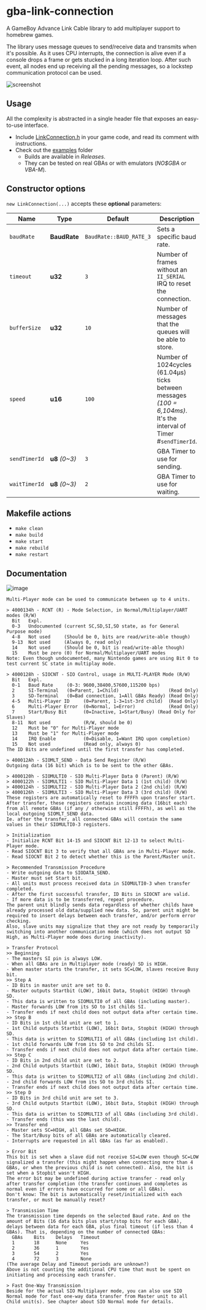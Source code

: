 ﻿# gba-link-connection

A GameBoy Advance Link Cable library to add multiplayer support to homebrew games.

The library uses message queues to send/receive data and transmits when it's possible. As it uses CPU interrupts, the connection is alive even if a console drops a frame or gets stucked in a long iteration loop. After such event, all nodes end up receiving all the pending messages, so a lockstep communication protocol can be used.

![screenshot](https://user-images.githubusercontent.com/1631752/99154109-1d131980-268c-11eb-86b1-7a728f639e5e.png)

## Usage

All the complexity is abstracted in a single header file that exposes an easy-to-use interface.

- Include [LinkConnection.h](lib/LinkConnection.h) in your game code, and read its comment with instructions.
- Check out the [examples](examples) folder
	* Builds are available in *Releases*.
	* They can be tested on real GBAs or with emulators (*NO$GBA* or *VBA-M*).

## Constructor options

`new LinkConnection(...)` accepts these **optional** parameters:

Name | Type | Default | Description
--- | --- | --- | ---
`baudRate` | **BaudRate** | `BaudRate::BAUD_RATE_3` | Sets a specific baud rate.
`timeout` | **u32** | `3` | Number of frames without an `II_SERIAL` IRQ to reset the connection.
`bufferSize` | **u32** | `10` | Number of messages that the queues will be able to store.
`speed` | **u16** | `100` | Number of 1024cycles (61.04μs) ticks between messages *(100 = 6,104ms)*. It's the interval of Timer #`sendTimerId`.
`sendTimerId` | **u8** *(0~3)* | `3` | GBA Timer to use for sending.
`waitTimerId` | **u8** *(0~3)* | `2` | GBA Timer to use for waiting.

## Makefile actions

- `make clean`
- `make build`
- `make start`
- `make rebuild`
- `make restart`

## Documentation

![image](https://user-images.githubusercontent.com/1631752/97110827-10695a00-16ba-11eb-999a-3262ad6b24d2.png)

```
Multi-Player mode can be used to communicate between up to 4 units.

> 4000134h - RCNT (R) - Mode Selection, in Normal/Multiplayer/UART modes (R/W)
  Bit   Expl.
  0-3   Undocumented (current SC,SD,SI,SO state, as for General Purpose mode)
  4-8   Not used     (Should be 0, bits are read/write-able though)
  9-13  Not used     (Always 0, read only)
  14    Not used     (Should be 0, bit is read/write-able though)
  15    Must be zero (0) for Normal/Multiplayer/UART modes
Note: Even though undocumented, many Nintendo games are using Bit 0 to test current SC state in multiplay mode.

> 4000128h - SIOCNT - SIO Control, usage in MULTI-PLAYER Mode (R/W)
  Bit   Expl.
  0-1   Baud Rate     (0-3: 9600,38400,57600,115200 bps)
  2     SI-Terminal   (0=Parent, 1=Child)                  (Read Only)
  3     SD-Terminal   (0=Bad connection, 1=All GBAs Ready) (Read Only)
  4-5   Multi-Player ID     (0=Parent, 1-3=1st-3rd child)  (Read Only)
  6     Multi-Player Error  (0=Normal, 1=Error)            (Read Only)
  7     Start/Busy Bit      (0=Inactive, 1=Start/Busy) (Read Only for Slaves)
  8-11  Not used            (R/W, should be 0)
  12    Must be "0" for Multi-Player mode
  13    Must be "1" for Multi-Player mode
  14    IRQ Enable          (0=Disable, 1=Want IRQ upon completion)
  15    Not used            (Read only, always 0)
The ID Bits are undefined until the first transfer has completed.

> 400012Ah - SIOMLT_SEND - Data Send Register (R/W)
Outgoing data (16 bit) which is to be sent to the other GBAs.

> 4000120h - SIOMULTI0 - SIO Multi-Player Data 0 (Parent) (R/W)
> 4000122h - SIOMULTI1 - SIO Multi-Player Data 1 (1st child) (R/W)
> 4000124h - SIOMULTI2 - SIO Multi-Player Data 2 (2nd child) (R/W)
> 4000126h - SIOMULTI3 - SIO Multi-Player Data 3 (3rd child) (R/W)
These registers are automatically reset to FFFFh upon transfer start.
After transfer, these registers contain incoming data (16bit each) from all remote GBAs (if any / otherwise still FFFFh), as well as the local outgoing SIOMLT_SEND data.
Ie. after the transfer, all connected GBAs will contain the same values in their SIOMULTI0-3 registers.

> Initialization
- Initialize RCNT Bit 14-15 and SIOCNT Bit 12-13 to select Multi-Player mode.
- Read SIOCNT Bit 3 to verify that all GBAs are in Multi-Player mode.
- Read SIOCNT Bit 2 to detect whether this is the Parent/Master unit.

> Recommended Transmission Procedure
- Write outgoing data to SIODATA_SEND.
- Master must set Start bit.
- All units must process received data in SIOMULTI0-3 when transfer completed.
- After the first successful transfer, ID Bits in SIOCNT are valid.
- If more data is to be transferred, repeat procedure.
The parent unit blindly sends data regardless of whether childs have already processed old data/supplied new data. So, parent unit might be required to insert delays between each transfer, and/or perform error checking.
Also, slave units may signalize that they are not ready by temporarily switching into another communication mode (which does not output SD High, as Multi-Player mode does during inactivity).

> Transfer Protocol
>> Beginning
- The masters SI pin is always LOW.
- When all GBAs are in Multiplayer mode (ready) SD is HIGH.
- When master starts the transfer, it sets SC=LOW, slaves receive Busy bit.
>> Step A
- ID Bits in master unit are set to 0.
- Master outputs Startbit (LOW), 16bit Data, Stopbit (HIGH) through SD.
- This data is written to SIOMULTI0 of all GBAs (including master).
- Master forwards LOW from its SO to 1st childs SI.
- Transfer ends if next child does not output data after certain time.
>> Step B
- ID Bits in 1st child unit are set to 1.
- 1st Child outputs Startbit (LOW), 16bit Data, Stopbit (HIGH) through SD.
- This data is written to SIOMULTI1 of all GBAs (including 1st child).
- 1st child forwards LOW from its SO to 2nd childs SI.
- Transfer ends if next child does not output data after certain time.
>> Step C
- ID Bits in 2nd child unit are set to 2.
- 2nd Child outputs Startbit (LOW), 16bit Data, Stopbit (HIGH) through SD.
- This data is written to SIOMULTI2 of all GBAs (including 2nd child).
- 2nd child forwards LOW from its SO to 3rd childs SI.
- Transfer ends if next child does not output data after certain time.
>> Step D
- ID Bits in 3rd child unit are set to 3.
- 3rd Child outputs Startbit (LOW), 16bit Data, Stopbit (HIGH) through SD.
- This data is written to SIOMULTI3 of all GBAs (including 3rd child).
- Transfer ends (this was the last child).
>> Transfer end
- Master sets SC=HIGH, all GBAs set SO=HIGH.
- The Start/Busy bits of all GBAs are automatically cleared.
- Interrupts are requested in all GBAs (as far as enabled).

> Error Bit
This bit is set when a slave did not receive SI=LOW even though SC=LOW signalized a transfer (this might happen when connecting more than 4 GBAs, or when the previous child is not connected). Also, the bit is set when a Stopbit wasn't HIGH.
The error bit may be undefined during active transfer - read only after transfer completion (the transfer continues and completes as normal even if errors have occurred for some or all GBAs).
Don't know: The bit is automatically reset/initialized with each transfer, or must be manually reset?

> Transmission Time
The transmission time depends on the selected Baud rate. And on the amount of Bits (16 data bits plus start/stop bits for each GBA), delays between data for each GBA, plus final timeout (if less than 4 GBAs). That is, depending on the number of connected GBAs:
  GBAs    Bits    Delays   Timeout
  1       18      None     Yes
  2       36      1        Yes
  3       54      2        Yes
  4       72      3        None
(The average Delay and Timeout periods are unknown?)
Above is not counting the additional CPU time that must be spent on initiating and processing each transfer.

> Fast One-Way Transmission
Beside for the actual SIO Multiplayer mode, you can also use SIO Normal mode for fast one-way data transfer from Master unit to all Child unit(s). See chapter about SIO Normal mode for details.
```
